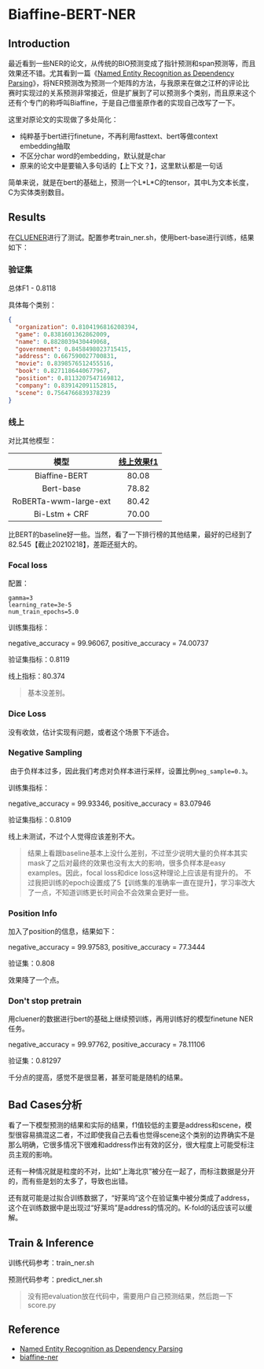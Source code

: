 # Biaffine-BERT-NER

## Introduction

最近看到一些NER的论文，从传统的BIO预测变成了指针预测和span预测等，而且效果还不错。尤其看到一篇《[Named Entity Recognition as Dependency Parsing](https://www.aclweb.org/anthology/2020.acl-main.577/)》，将NER预测改为预测一个矩阵的方法，与我原来在做之江杯的评论比赛时实现过的关系预测非常接近，但是扩展到了可以预测多个类别，而且原来这个还有个专门的称呼叫Biaffine，于是自己借鉴原作者的实现自己改写了一下。

这里对原论文的实现做了多处简化：

- 纯粹基于bert进行finetune，不再利用fasttext、bert等做context embedding抽取
- 不区分char word的embedding，默认就是char
- 原来的论文中是要输入多句话的【上下文？】，这里默认都是一句话

简单来说，就是在bert的基础上，预测一个L\*L\*C的tensor，其中L为文本长度，C为实体类别数目。

## Results

在[CLUENER](https://github.com/CLUEbenchmark/CLUENER2020)进行了测试。配置参考train_ner.sh，使用bert-base进行训练，结果如下：

### 验证集

总体F1 - 0.8118

具体每个类别：

```json
{
  "organization": 0.8104196816208394,
  "game": 0.8381601362862009,
  "name": 0.8828039430449068,
  "government": 0.8458498023715415,
  "address": 0.667590027700831,
  "movie": 0.8398576512455516,
  "book": 0.8271186440677967,
  "position": 0.8113207547169812,
  "company": 0.839142091152815,
  "scene": 0.7564766839378239
}
```

### 线上

对比其他模型：

| 模型     | <a href='https://www.cluebenchmarks.com/ner.html'>线上效果f1</a> |
|:-------------:|:-----:|
| Biaffine-BERT | 80.08 |
| Bert-base   |  78.82  |
| RoBERTa-wwm-large-ext | 80.42 |
| Bi-Lstm + CRF | 70.00 |

比BERT的baseline好一些。当然，看了一下排行榜的其他结果，最好的已经到了82.545【截止20210218】，差距还挺大的。


### Focal loss

配置：
```
gamma=3
learning_rate=3e-5
num_train_epochs=5.0 
```

训练集指标：

negative_accuracy = 99.96067, positive_accuracy = 74.00737

验证集指标：0.8119

线上指标：80.374

> 基本没差别。

### Dice Loss

没有收敛，估计实现有问题，或者这个场景下不适合。

### Negative Sampling

 由于负样本过多，因此我们考虑对负样本进行采样，设置比例`neg_sample=0.3`。

训练集指标：

negative_accuracy = 99.93346, positive_accuracy = 83.07946

验证集指标：0.8109

线上未测试，不过个人觉得应该差别不大。

> 结果上看跟baseline基本上没什么差别，不过至少说明大量的负样本其实mask了之后对最终的效果也没有太大的影响，很多负样本是easy examples。因此，focal loss和dice loss这种理论上应该是有提升的。
> 不过我把训练的epoch设置成了5【训练集的准确率一直在提升】，学习率改大了一点，不知道训练更长时间会不会效果会更好一些。

### Position Info

加入了position的信息，结果如下：

negative_accuracy = 99.97583, positive_accuracy = 77.3444

验证集：0.808

效果降了一个点。

### Don't stop pretrain

用cluener的数据进行bert的基础上继续预训练，再用训练好的模型finetune NER任务。

negative_accuracy = 99.97762, positive_accuracy = 78.11106

验证集：0.81297 

千分点的提高，感觉不是很显著，甚至可能是随机的结果。

## Bad Cases分析

看了一下模型预测的结果和实际的结果，f1值较低的主要是address和scene，模型很容易搞混这二者，不过即使我自己去看也觉得scene这个类别的边界确实不是那么明确，它很多情况下很难和address作出有效的区分，很大程度上可能受标注员主观的影响。

还有一种情况就是粒度的不对，比如“上海北京”被分在一起了，而标注数据是分开的，而有些是划的太多了，导致也出错。

还有就可能是过拟合训练数据了，“好莱坞”这个在验证集中被分类成了address，这个在训练数据中是出现过“好莱坞”是address的情况的。K-fold的话应该可以缓解。


## Train & Inference

训练代码参考：train_ner.sh

预测代码参考：predict_ner.sh

> 没有把evaluation放在代码中，需要用户自己预测结果，然后跑一下score.py


## Reference

- [Named Entity Recognition as Dependency Parsing](https://www.aclweb.org/anthology/2020.acl-main.577/)
- [biaffine-ner](https://github.com/juntaoy/biaffine-ner)
